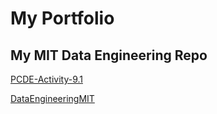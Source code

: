 # My Portfolio
## My MIT Data Engineering Repo

<a href="https://chrisleeb.github.io/PCDE-Activity-9.1">PCDE-Activity-9.1</a>

<a href="https://chrisleeb.github.io/DataEngineeringMIT">DataEngineeringMIT</a>

